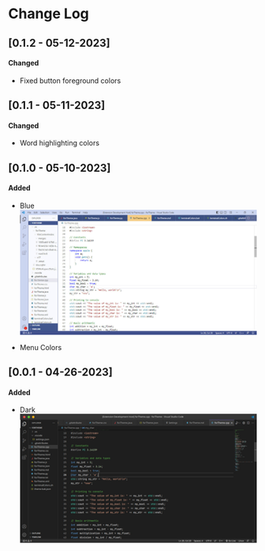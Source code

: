 # Change Log

## [0.1.2 - 05-12-2023]

#### Changed
- Fixed button foreground colors

## [0.1.1 - 05-11-2023]

#### Changed
- Word highlighting colors

## [0.1.0 - 05-10-2023]

#### Added
- Blue
![dark theme preview](preview/preview_blue_vs.jpg)

- Menu Colors

## [0.0.1 - 04-26-2023]

#### Added
- Dark
![dark theme preview](preview/preview_dark_vs.jpg)